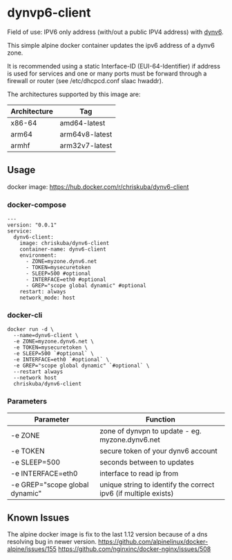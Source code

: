 # dynvp6-client

Field of use: IPV6 only address (with/out a public IPV4 address) with [dynv6](https://dynv6.com/).

This simple alpine docker container updates the ipv6 address of a dynv6 zone.

It is recommended using a static Interface-ID (EUI-64-Identifier) if address is used for services and one or many ports must be forward through a firewall or router (see /etc/dhcpcd.conf slaac hwaddr).

The architectures supported by this image are:

| Architecture | Tag | 
| ------ | ------ |
| x86-64 | amd64-latest |
| arm64 | arm64v8-latest |
| armhf | arm32v7-latest |

## Usage

docker image: https://hub.docker.com/r/chriskuba/dynv6-client

### docker-compose
```
---
version: "0.0.1"
service:
  dynv6-client:
    image: chriskuba/dynv6-client
    container-name: dynv6-client
    environment:
      - ZONE=myzone.dynv6.net
      - TOKEN=mysecuretoken
      - SLEEP=500 #optional
      - INTERFACE=eth0 #optional
      - GREP="scope global dynamic" #optional
    restart: always
    network_mode: host
```

### docker-cli
```
docker run -d \
  --name=dynv6-client \
  -e ZONE=myzone.dynv6.net \
  -e TOKEN=mysecuretoken \
  -e SLEEP=500 `#optional` \
  -e INTERFACE=eth0 `#optional` \
  -e GREP="scope global dynamic" `#optional` \
  --restart always
  --network host
  chriskuba/dynv6-client
```

### Parameters
| Parameter | Function |
| ------ | ------ |
| -e ZONE | zone of dynvpn to update - eg. myzone.dynv6.net |
| -e TOKEN | secure token of your dynv6 account |
| -e SLEEP=500 | seconds between to updates |
| -e INTERFACE=eth0 | interface to read ip from |
| -e GREP="scope global dynamic" | unique string to identify the correct ipv6 (if multiple exists) |

## Known Issues
The alpine docker image is fix to the last 1.12 version because of a dns resolving bug in newer version.
https://github.com/alpinelinux/docker-alpine/issues/155
https://github.com/nginxinc/docker-nginx/issues/508
